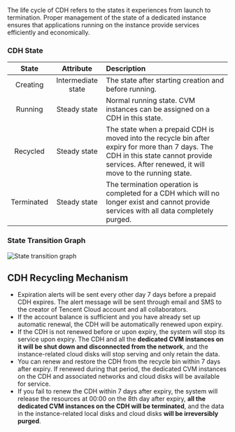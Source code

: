 
The life cycle of CDH refers to the states it experiences from launch to termination. Proper management of the state of a dedicated instance ensures that applications running on the instance provide services efficiently and economically.

### CDH State

| State | Attribute | Description |
|:-----:|:-------:|:-------|
| Creating | Intermediate state | The state after starting creation and before running. |
| Running | Steady state | Normal running state. CVM instances can be assigned on a CDH in this state. |
| Recycled | Steady state | The state when a prepaid CDH is moved into the recycle bin after expiry for more than 7 days. The CDH in this state cannot provide services. After renewed, it will move to the running state. |
| Terminated | Steady state | The termination operation is completed for a CDH which will no longer exist and cannot provide services with all data completely purged. |

### State Transition Graph
![State transition graph](https://main.qcloudimg.com/raw/f0b2964fb1590f101b17b280ead5f4b8.png)
	

## CDH Recycling Mechanism

- Expiration alerts will be sent every other day 7 days before a prepaid CDH expires. The alert message will be sent through email and SMS to the creator of Tencent Cloud account and all collaborators.
- If the account balance is sufficient and you have already set up automatic renewal, the CDH will be automatically renewed upon expiry.
- If the CDH is not renewed before or upon expiry, the system will stop its service upon expiry. The CDH and all the **dedicated CVM instances on it will be shut down and disconnected from the network**, and the instance-related cloud disks will stop serving and only retain the data.
- You can renew and restore the CDH from the recycle bin within 7 days after expiry. If renewed during that period, the dedicated CVM instances on the CDH and associated networks and cloud disks will be available for service.
- If you fail to renew the CDH within 7 days after expiry, the system will release the resources at 00:00 on the 8th day after expiry, **all the dedicated CVM instances on the CDH will be terminated**, and the data in the instance-related local disks and cloud disks **will be irreversibly purged**.
